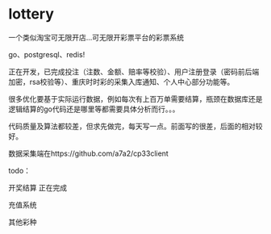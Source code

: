 # lottery
一个类似淘宝可无限开店...可无限开彩票平台的彩票系统

go、postgresql、redis! 

正在开发，已完成投注（注数、金额、赔率等校验）、用户注册登录（密码前后端加密，rsa校验等）、重庆时时彩的采集入库通知、个人中心部分功能等。

很多优化要基于实际运行数据，例如每次有上百万单需要结算，瓶颈在数据库还是逻辑结算的go代码还是哪里等都需要具体分析而行。。。

代码质量及算法都较差，但求先做完，每天写一点。前面写的很差，后面的相对较好。

数据采集端在https://github.com/a7a2/cp33client

todo：

开奖结算 正在完成

充值系统

其他彩种
